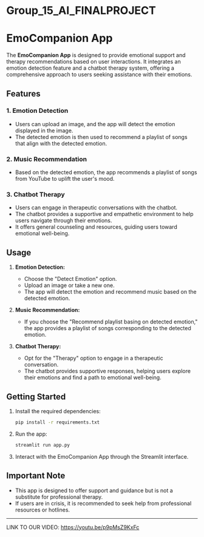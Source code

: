 # Group_15_AI_FINALPROJECT

# EmoCompanion App

The **EmoCompanion App** is designed to provide emotional support and therapy recommendations based on user interactions. It integrates an emotion detection feature and a chatbot therapy system, offering a comprehensive approach to users seeking assistance with their emotions.

## Features

### 1. **Emotion Detection**
   - Users can upload an image, and the app will detect the emotion displayed in the image.
   - The detected emotion is then used to recommend a playlist of songs that align with the detected emotion.

### 2. **Music Recommendation**
   - Based on the detected emotion, the app recommends a playlist of songs from YouTube to uplift the user's mood.

### 3. **Chatbot Therapy**
   - Users can engage in therapeutic conversations with the chatbot.
   - The chatbot provides a supportive and empathetic environment to help users navigate through their emotions.
   - It offers general counseling and resources, guiding users toward emotional well-being.

## Usage

1. **Emotion Detection:**
   - Choose the "Detect Emotion" option.
   - Upload an image or take a new one.
   - The app will detect the emotion and recommend music based on the detected emotion.

2. **Music Recommendation:**
   - If you choose the "Recommend playlist basing on detected emotion," the app provides a playlist of songs corresponding to the detected emotion.

3. **Chatbot Therapy:**
   - Opt for the "Therapy" option to engage in a therapeutic conversation.
   - The chatbot provides supportive responses, helping users explore their emotions and find a path to emotional well-being.

## Getting Started

1. Install the required dependencies:
   ```bash
   pip install -r requirements.txt
   ```

2. Run the app:
   ```bash
   streamlit run app.py
   ```

3. Interact with the EmoCompanion App through the Streamlit interface.

## Important Note

- This app is designed to offer support and guidance but is not a substitute for professional therapy.
- If users are in crisis, it is recommended to seek help from professional resources or hotlines.


---

LINK TO OUR VIDEO: https://youtu.be/p9pMsZ9KxFc 

